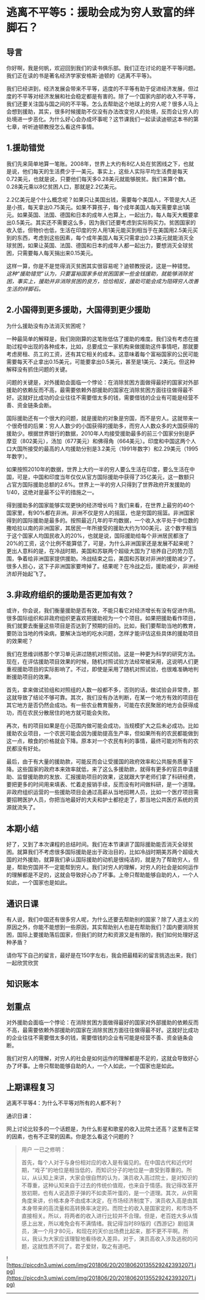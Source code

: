 # 逃离不平等5：援助会成为穷人致富的绊脚石？

## 导言

你好啊，我是何帆，欢迎回到我们的读书俱乐部。我们正在讨论的是不平等问题。我们正在读的书是著名经济学家安格斯·迪顿的《逃离不平等》。

我们已经讲到，经济发展会带来不平等，适度的不平等有助于促进经济发展，但过度的不平等对经济发展和社会稳定都是有害的。除了一个国家内部的收入不平等，我们还要关注国与国之间的不平等。怎么去帮助这个地球上的穷人呢？很多人马上会想到援助，其实，很多时候援助不仅没有办法改变穷人的处境，反而会让穷人的处境进一步恶化。为什么好心会办成坏事呢？这节课我们一起读读迪顿这本书的第七章，听听迪顿教授怎么看这件事情。

## 1.援助错觉

我们先来简单地算一笔账。2008年，世界上大约有8亿人处在贫困线之下，也就是说，他们每天的生活费少于一美元。事实上，这些人实际平均生活费是每天0.72美元，也就是说，只要他们每天多0.28美元就能够脱贫。我们来算个数。0.28美元乘以8亿贫困人口，那就是2.2亿美元。

2.2亿美元是个什么概念呢？如果只让美国出钱，需要每个美国人，不管是大人还是小孩，每天拿出0.75美元。如果不算孩子，每个成年美国人每天需要拿出1美元。如果英国、法国、德国和日本的成年人也算上，一起出力，每人每天大概要拿出0.5美元。其实还不需要这么多，因为我们还要考虑到实际购买力。贫困国家的收入低，但物价也低，生活在印度的穷人用1美元能买到相当于在美国用2.5美元买到的东西，考虑到这些因素，每个成年美国人每天只需拿出0.23美元就能消灭全球贫困，如果让英国、法国、德国和日本的成年人都一起出力，要想消灭全球贫困，只需要每人每天捐出来0.15美元。

这样一算，你是不是觉得消灭贫困其实很容易呢？迪顿教授说，这是一种错觉。 *这种“援助错觉”认为，只要富裕国家多给贫困国家一些金钱援助，就能够消除贫困，事实上，援助并非消除贫困的良方，恰恰相反，援助可能会成为阻碍穷人改善生活的绊脚石。*

## 2.小国得到更多援助，大国得到更少援助

为什么援助没有办法消灭贫困呢？

一种最简单的解释是，我们刚刚算的这笔账低估了援助的难度。我们没有考虑在援助过程中出现的各种成本，比如，总要成立一家机构来做援助这件事情吧，那就要考虑房租、员工的工资，还有其它相关的成本。这意味着每个富裕国家的公民可能需要每天不止拿出0.15美元，可能要拿出0.5美元，甚至是1美元、2美元。但这种解释没有抓住问题的关键。

问题的关键是，对外援助会面临一个悖论：在消除贫困方面做得最好的国家对外部援助的依赖反而不高，最需要依赖外部援助的国家在消除贫困方面往往做得最不好。这就好比成功的企业往往不需要借太多的钱，需要借钱的企业有可能是经营不善、资金链条会断。

国际援助还有一个很大的问题，就是援助的对象是穷国，而不是穷人。这就带来一个很奇怪的后果：穷人人数少的小国获得的援助多，而穷人人数众多的大国获得的援助少。根据世界银行的数据，2010年人均接受援助最多的前三个国家分别是萨摩亚（802美元），汤加（677美元）和佛得角（664美元）。印度和中国这两个人口大国所接受的最高的人均援助分别是3.2美元（1991年数字）和2.29美元（1995年数字）。

如果按照2010年的数据，世界上大约一半的穷人要么生活在印度，要么生活在中国，可是，中国和印度当年仅仅从官方国际援助中获得了35亿美元，这一数额只占官方国际援助总额的2.6%。世界上一半的穷人只得到了世界政府开发援助的1/40，这绝对是最不公平的措施之一。

得到援助多的国家能够实现更快的经济增长吗？我们来看，在世界上最穷的40个国家里，有90%都在非洲。非洲不仅是穷人的摇篮，也是穷国的摇篮。非洲国家得到的国际援助是最多的。按照最近几年的平均数据，一个收入水平处于中位数的撒哈拉以南的非洲国家，其居民一年所接受的援助大约为100美元，这个数字相当于这个国家人均国民收入的20%，也就是说，国际援助给每个非洲居民都涨了20%的工资，这个比例不能算低了，可是，为什么非洲国家还是发展不起来呢？更出人意料的是，在冷战时期，美国和苏联两个超级大国为了培养自己的势力范围，争着给非洲国家提供援助。冷战结束之后，美国和苏联对非洲的援助减少了。很多人担心，这下子非洲国家要垮掉了。结果呢？在冷战之后，援助减少，非洲经济却开始起飞了。

## 3.非政府组织的援助是否更加有效？

或许，你会说，我们衡量援助是否有效，不能只看它对经济增长有没有促进作用。很多国际组织和非政府组织更喜欢把援助视为一个个项目。如果把援助看作项目，我们就要去衡量这些项目是否达到了预期的目的。比如，我们要帮助当地的教育，要防治当地的传染病，要解决当地的吃水问题，怎样才能评估这些具体的援助项目的效果呢？

我们在思维训练那个学习单元讲过随机对照试验。这是一种更为科学的研究方法。现在，在评估援助项目效果的时候，随机对照试验方法经常被采用，这说明人们更重视援助项目的实际影响了。不过，即使是采用了随机对照试验，也很难准确地判断援助项目的效果。

首先，拿来做试验组和对照组的人数一般都不多，否则的话，做试验会非常贵，那这就导致了结论不够可靠。其次，我们没有办法判断，在某一个地方有效的项目在其它地方是否仍然会成功。有一些农业教育服务，可能在农民聚居的地方会获得成功，而在农民分散居住的地方就可能会失败。

再次，有的项目如果是在小范围内做可能会成功，当规模扩大之后未必成功。比如援助农业项目，一个农民可能会因为援助提高生产率，但如果所有的农民都能做到这一点，粮食的价格就会下降。原本对一个农民有利的事情，最终可能对所有的农民都没有好处。

最后，由于有大量的援助款，可能反而会让受援国的政府效率和公共服务质量下降。这些国家的政府本来效率就低，来了这么多援助款，就得有更多的官员申请援助、监督援助款的发放、汇报援助项目的效果，这就跟大学老师们拿了科研经费，要把更多的时间用来填表、忙着走报销手续，反而没有时间做科研，是一个道理。非政府组织运营的一些援助项目会通过高薪从当地招聘人员，比如一个医疗项目需要招聘医护人员，你把当地最好的大夫和护士都挖走了，那当地公共医疗系统的资源就流失了。

## 本期小结

好了，又到了本次课程的总结时间。我们在本节课讲了国际援助能否消灭全球贫困。就算我们不考虑很多国际援助是出于政治目的，比如冷战时期美苏两个超级大国的对外援助，就算我们承认国际援助的动机是很纯洁的，就是为了帮助穷人，但是，帮助穷国并不一定能帮到穷人。我们对穷人的理解，对穷人的社会是如何运作的理解都是不足的，这就会导致好心办了坏事。上帝只帮助能够自助的人，一个人如此，一个国家也是如此。

## 通识日课

有人说，我们中国还有很多穷人呢，为什么还要去帮助别的国家？除了人道主义的原因之外，你能不能想到一些原因，其实帮助别人也是在帮助我们？国内要消除贫困，国际上要援助落后国家，但我们的财力和资源又是有限的，我们如何处理好这种矛盾？

请你写下自己的留言，最好是在150字左右，我会把最精彩的留言挑选出来，我们一起欣赏欣赏

## 知识账本

## 划重点

对外援助会面临一个悖论：在消除贫困方面做得最好的国家对外部援助的依赖反而不高，最需要依赖外部援助的国家在消除贫困方面往往做得最不好。这就好比成功的企业往往不需要借太多的钱，需要借钱的企业有可能是经营不善、资金链条会断。

我们对穷人的理解，对穷人的社会是如何运作的理解都是不足的，这就会导致好心办了坏事。上帝只帮助能够自助的人，一个人如此，一个国家也是如此。

## 上期课程复习

逃离不平等4：为什么不平等对所有的人都不利？

通识日课：

网上讨论比较多的一个话题是，为什么影星和歌星的收入比院士还高？这里有正常的因素，也有不正常的因素。你是怎么看这个问题的？

> 用户 一已之修明：
> 
> 首先，每个人对于与身份相对应的收入是有偏见的。在中国古代和近代时期，“戏子”的地位是相当低的，而知识分子的地位是一直受到尊重的。所以，从认知上来讲，大家会很自然的认为，演员收入高过院士，是对知识的不尊重，这种认知来自于过去的传统价值观，也来自于情感。我记得改革开放初期，也有人说造原子弹的不如卖茶叶蛋的，是一个道理。其次，从供需角度来讲，价格本身不由成本决定，在市场经济制度下，演员收入高是由其本身带来的高流量和高转换率决定的。而院士的收入是国家定的，和市场不直接相关。所以，将两者的收入进行比较并不合理。但是，老百姓大多从情感上出发，所以难免会有不满情绪。我记得当时89版的《西游记》剧组演员，演一个月才80元，和现在的天价出场费比起来，那不更不平啊。所以，我认为大家应该理智地看待收入差异。对于，演员高收入涉及逃税的问题，这就性质不同了。君子爱财，取之有道吧。

![https://piccdn3.umiwi.com/img/201806/20/201806201355292423932071.jpg](https://piccdn3.umiwi.com/img/201806/20/201806201355292423932071.jpg)

---
